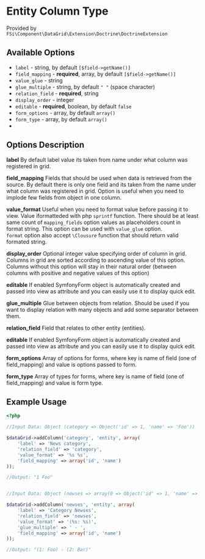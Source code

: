 # Entity Column Type #

Provided by ``FSi\Component\DataGrid\Extension\Doctrine\DoctrineExtension``

## Available Options ##

* ``label`` - string, by default ``[$field->getName()]``
* ``field_mapping`` - **required**, array, by default ``[$field->getName()]``
* ``value_glue`` - string
* ``glue_multiple`` - string, by default ``" "`` (space character)
* ``relation_field`` - **required**, string
* ``display_order`` - integer
* ``editable`` - **required**, boolean, by default ``false``
* ``form_options`` - array, by default ``array()``
* ``form_type`` - array, by default ``array()``
* 
## Options Description ##

**label** By default label value its taken from name under what column was registered in grid.

**field_mapping** Fields that should be used when data is retrieved from the source. By default there is only one 
field and its taken from the name under what column was registered in grid.
Option is useful when you need to implode few fields from object in one column.

**value_format** Useful when you need to format value before passing it to view. Value iformatteded with php ``sprintf`` function. There should be at least same count of ``mapping_fields`` option
values as placeholders count in format string. This option can be used with ``value_glue`` option.  
``format`` option also accept ``\Clousure`` function that should return valid formated string. 

**display_order** Optional integer value specifying order of column in grid. Columns in grid are sorted according
  to ascending value of this option. Columns without this option will stay in their natural order (between columns with
  positive and negative values of this option)  

**editable** If enabled SymfonyForm object is automatically created and passed into view as attribute and you can easily use it to display quick edit.

**glue_multiple** Glue between objects from relation. Should be used if you want to display relation with many objects and add some separator between them.

**relation_field** Field that relates to other entity (entities).

**editable** If enabled SymfonyForm object is automatically created and passed into view as attribute and you can easily use it to display quick edit.

**form_options** Array of options for forms, where key is name of field (one of field_mapping) and value is 
options passed to form.

**form_type** Array of types for forms, where key is name of field (one of field_mapping) and value is form type.

## Example Usage ##

``` php
<?php

//Input Data: Object (category => Object('id' => 1, 'name' => 'Foo'))

$dataGrid->addColumn('category', 'entity', array(
    'label' => 'News category',
    'relation_field' => 'category',
    'value_format' => '%s %s',
    'field_mapping' => array('id', 'name')
));

//Output: "1 Foo"


//Input Data: Object (newses => array(0 => Object('id' => 1, 'name' => 'Foo'), 1 => Object('id' => 2, 'name' => 'Bar')))

$dataGrid->addColumn('newses', 'entity', array(
    'label' => 'Category Newses',
    'relation_field' => 'newses',
    'value_format' => '(%s: %s)',
    'glue_multiple' => ' - ',
    'field_mapping' => array('id', 'name')
));

//Output: "(1: Foo) - (2: Bar)"
```